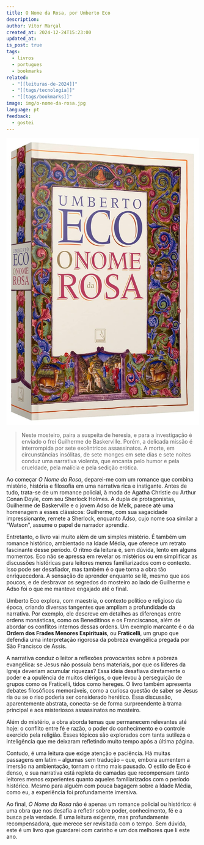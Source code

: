 ```yaml
---
title: O Nome da Rosa, por Umberto Eco
description: 
author: Vítor Marçal
created_at: 2024-12-24T15:23:00
updated_at: 
is_post: true
tags:
  - livros
  - portugues
  - bookmarks
related:
  - "[[leituras-de-2024]]"
  - "[[tags/tecnologia]]"
  - "[[tags/bookmarks]]"
image: img/o-nome-da-rosa.jpg
language: pt
feedback:
  - gostei
---
```



![o-nome-da-rosa](img/o-nome-da-rosa.jpg)

> Neste mosteiro, paira a suspeita de heresia, e para a investigação é enviado o frei Guilherme de Baskerville. Porém, a delicada missão é interrompida por sete excêntricos assassinatos. A morte, em circunstâncias insólitas, de sete monges em sete dias e sete noites conduz uma narrativa violenta, que encanta pelo humor e pela crueldade, pela malícia e pela sedição erótica.

Ao começar _O Nome da Rosa_, deparei-me com um romance que combina mistério, história e filosofia em uma narrativa rica e instigante. Antes de tudo, trata-se de um romance policial, à moda de Agatha Christie ou Arthur Conan Doyle, com seu Sherlock Holmes. A dupla de protagonistas, Guilherme de Baskerville e o jovem Adso de Melk, parece até uma homenagem a esses clássicos: Guilherme, com sua sagacidade impressionante, remete a Sherlock, enquanto Adso, cujo nome soa similar a "Watson", assume o papel de narrador aprendiz.

Entretanto, o livro vai muito além de um simples mistério. É também um romance histórico, ambientado na Idade Média, que oferece um retrato fascinante desse período. O ritmo da leitura é, sem dúvida, lento em alguns momentos. Eco não se apressa em revelar os mistérios ou em simplificar as discussões históricas para leitores menos familiarizados com o contexto. Isso pode ser desafiador, mas também é o que torna a obra tão enriquecedora. A sensação de aprender enquanto se lê, mesmo que aos poucos, e de desbravar os segredos do mosteiro ao lado de Guilherme e Adso foi o que me manteve engajado até o final.

Umberto Eco explora, com maestria, o contexto político e religioso da época, criando diversas tangentes que ampliam a profundidade da narrativa. Por exemplo, ele descreve em detalhes as diferenças entre ordens monásticas, como os Beneditinos e os Franciscanos, além de abordar os conflitos internos dessas ordens. Um exemplo marcante é o da **Ordem dos Frades Menores Espirituais**, ou **Fraticelli**, um grupo que defendia uma interpretação rigorosa da pobreza evangélica pregada por São Francisco de Assis.

A narrativa conduz o leitor a reflexões provocantes sobre a pobreza evangélica: se Jesus não possuía bens materiais, por que os líderes da Igreja deveriam acumular riquezas? Essa ideia desafiava diretamente o poder e a opulência de muitos clérigos, o que levou à perseguição de grupos como os Fraticelli, tidos como hereges. O livro também apresenta debates filosóficos memoráveis, como a curiosa questão de saber se Jesus ria ou se o riso poderia ser considerado herético. Essa discussão, aparentemente abstrata, conecta-se de forma surpreendente à trama principal e aos misteriosos assassinatos no mosteiro.

Além do mistério, a obra aborda temas que permanecem relevantes até hoje: o conflito entre fé e razão, o poder do conhecimento e o controle exercido pela religião. Esses tópicos são explorados com tanta sutileza e inteligência que me deixaram refletindo muito tempo após a última página.

Contudo, é uma leitura que exige atenção e paciência. Há muitas passagens em latim – algumas sem tradução – que, embora aumentem a imersão na ambientação, tornam o ritmo mais pausado. O estilo de Eco é denso, e sua narrativa está repleta de camadas que recompensam tanto leitores menos experientes quanto aqueles familiarizados com o período histórico. Mesmo para alguém com pouca bagagem sobre a Idade Média, como eu, a experiência foi profundamente imersiva.

Ao final, _O Nome da Rosa_ não é apenas um romance policial ou histórico: é uma obra que nos desafia a refletir sobre poder, conhecimento, fé e a busca pela verdade. É uma leitura exigente, mas profundamente recompensadora, que merece ser revisitada com o tempo. Sem dúvida, este é um livro que guardarei com carinho e um dos melhores que li este ano.
